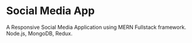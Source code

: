 <h1>Social Media App</h1>
A Responsive Social Media Application using MERN Fullstack framework.
Node.js, MongoDB, Redux.
